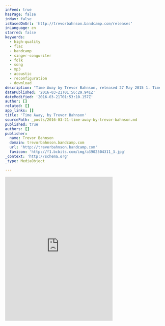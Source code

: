 ```yaml
---
inFeed: true
hasPage: false
inNav: false
isBasedOnUrl: 'http://trevorbahnson.bandcamp.com/releases'
inLanguage: en
starred: false
keywords:
  - high-quality
  - flac
  - bandcamp
  - singer-songwriter
  - folk
  - song
  - mp3
  - acoustic
  - reconfiguration
  - download
description: "Time Away by Trevor Bahnson, released 27 May 2015 1. Time Away 2. What's My Name 3. Reeds And Rye 4. Already Home Time Away is an EP recorded in the summer of 2014 in sunny Los Angeles, CA with the great Christian Hand."
datePublished: '2016-03-21T01:56:29.941Z'
dateModified: '2016-03-21T01:53:10.157Z'
author: []
related: []
app_links: []
title: 'Time Away, by Trevor Bahnson'
sourcePath: _posts/2016-03-21-time-away-by-trevor-bahnson.md
published: true
authors: []
publisher:
  name: Trevor Bahnson
  domain: trevorbahnson.bandcamp.com
  url: 'http://trevorbahnson.bandcamp.com'
  favicon: 'http://f1.bcbits.com/img/a3902504311_3.jpg'
_context: 'http://schema.org'
_type: MediaObject

---
```

<iframe src="http://cdn.embedly.com/widgets/media.html?src=https%3A%2F%2Fbandcamp.com%2FEmbeddedPlayer%2Fv%3D2%2Falbum%3D2974468260%2Fsize%3Dlarge%2Flinkcol%3D0084B4%2Fnotracklist%3Dtrue%2Ftwittercard%3Dtrue%2F&amp;src_secure=1&amp;url=http%3A%2F%2Ftrevorbahnson.bandcamp.com%2Freleases&amp;image=http%3A%2F%2Ff1.bcbits.com%2Fimg%2Fa3902504311_5.jpg&amp;key=b7d04c9b404c499eba89ee7072e1c4f7&amp;type=text%2Fhtml&amp;schema=bandcamp" width="350" height="467" scrolling="no" frameborder="0" allowfullscreen="allowfullscreen" style=""></iframe>